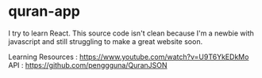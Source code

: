 # quran-app

I try to learn React. This source code isn't clean because I'm a newbie with javascript and still struggling to make a great website soon.

Learning Resources : https://www.youtube.com/watch?v=U9T6YkEDkMo
API : https://github.com/penggguna/QuranJSON

